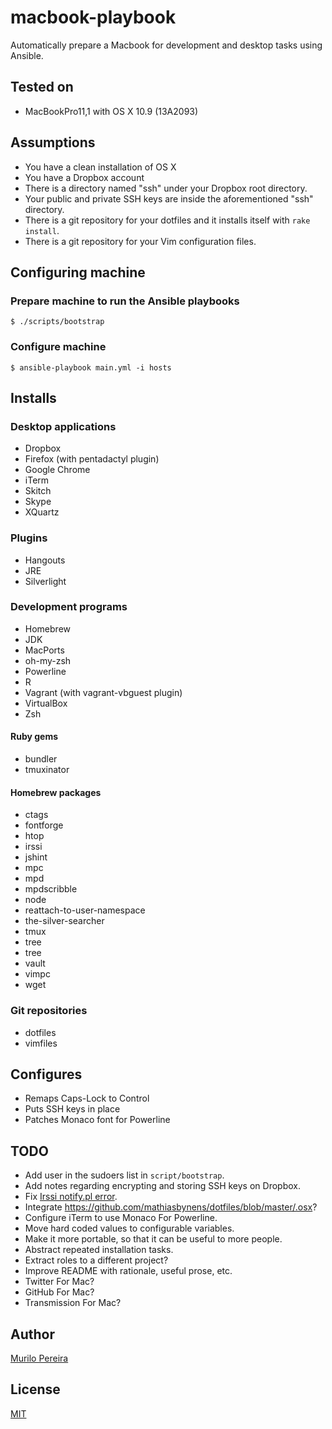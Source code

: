 # macbook-playbook

Automatically prepare a Macbook for development and desktop tasks using Ansible.

## Tested on

- MacBookPro11,1 with OS X 10.9 (13A2093)

## Assumptions

- You have a clean installation of OS X
- You have a Dropbox account
- There is a directory named "ssh" under your Dropbox root directory.
- Your public and private SSH keys are inside the aforementioned "ssh"
  directory.
- There is a git repository for your dotfiles and it installs itself with `rake
  install`.
- There is a git repository for your Vim configuration files.

## Configuring machine

### Prepare machine to run the Ansible playbooks

    $ ./scripts/bootstrap

### Configure machine

    $ ansible-playbook main.yml -i hosts

## Installs

### Desktop applications

- Dropbox
- Firefox (with pentadactyl plugin)
- Google Chrome
- iTerm
- Skitch
- Skype
- XQuartz

### Plugins

- Hangouts
- JRE
- Silverlight

### Development programs

- Homebrew
- JDK
- MacPorts
- oh-my-zsh
- Powerline
- R
- Vagrant (with vagrant-vbguest plugin)
- VirtualBox
- Zsh

#### Ruby gems

- bundler
- tmuxinator

#### Homebrew packages

- ctags
- fontforge
- htop
- irssi
- jshint
- mpc
- mpd
- mpdscribble
- node
- reattach-to-user-namespace
- the-silver-searcher
- tmux
- tree
- tree
- vault
- vimpc
- wget

### Git repositories

- dotfiles
- vimfiles

## Configures

- Remaps Caps-Lock to Control
- Puts SSH keys in place
- Patches Monaco font for Powerline

## TODO

- Add user in the sudoers list in `script/bootstrap`.
- Add notes regarding encrypting and storing SSH keys on Dropbox.
- Fix [Irssi notify.pl error](https://gist.github.com/mpereira/8071720).
- Integrate https://github.com/mathiasbynens/dotfiles/blob/master/.osx?
- Configure iTerm to use Monaco For Powerline.
- Move hard coded values to configurable variables.
- Make it more portable, so that it can be useful to more people.
- Abstract repeated installation tasks.
- Extract roles to a different project?
- Improve README with rationale, useful prose, etc.
- Twitter For Mac?
- GitHub For Mac?
- Transmission For Mac?

## Author

[Murilo Pereira](http://murilopereira.com)

## License

[MIT](http://opensource.org/licenses/MIT)

